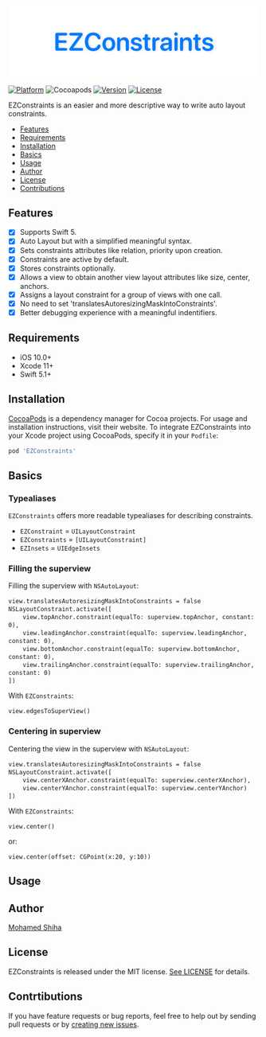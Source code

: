 <p align="center">
    <img src="Art/EZConstraints.png" width="890" alt="EZConstraintsConstraints"/>
</p>

[![Platform](https://img.shields.io/cocoapods/p/EZConstraints.svg?style=flat)](https://cocoapods.org/pods/EZConstraints)
![Cocoapods](https://img.shields.io/badge/Cocoapods-compatible-green)
[![Version](https://img.shields.io/cocoapods/v/EZConstraints.svg?style=flat)](https://cocoapods.org/pods/EZConstraints)
[![License](https://img.shields.io/cocoapods/l/EZConstraints.svg?style=flat)](https://cocoapods.org/pods/EZConstraints)

EZConstraints is an easier and more descriptive way to write auto layout constraints.

- [Features](#features)
- [Requirements](#requirements)
- [Installation](#installation)
- [Basics](#basics)
- [Usage](#usage)
- [Author](#author)
- [License](#license)
- [Contributions](#contributions)

## Features

- [X] Supports Swift 5.
- [X] Auto Layout but with a simplified meaningful syntax.
- [X] Sets constraints attributes like relation, priority upon creation.
- [X] Constraints are active by default.
- [X] Stores constraints optionally.
- [X] Allows a view to obtain another view layout attributes like size, center, anchors.
- [X] Assigns a layout constraint for a group of views with one call.
- [X] No need to set 'translatesAutoresizingMaskIntoConstraints'.
- [X] Better debugging experience with a meaningful indentifiers.

## Requirements
- iOS 10.0+
- Xcode 11+
- Swift 5.1+

## Installation

[CocoaPods](https://cocoapods.org) is a dependency manager for Cocoa projects. For usage and installation instructions, visit their website. To integrate EZConstraints into your Xcode project using CocoaPods, specify it in your `Podfile`:

```ruby
pod 'EZConstraints'
```

## Basics
### Typealiases
`EZConstraints` offers more readable typealiases for describing constraints.
- `EZConstraint` = `UILayoutConstraint`
- `EZConstraints` = `[UILayoutConstraint]`
- `EZInsets` = `UIEdgeInsets`

### Filling the superview
Filling the superview with `NSAutoLayout`:
```
view.translatesAutoresizingMaskIntoConstraints = false
NSLayoutConstraint.activate([
    view.topAnchor.constraint(equalTo: superview.topAnchor, constant: 0),
    view.leadingAnchor.constraint(equalTo: superview.leadingAnchor, constant: 0),
    view.bottomAnchor.constraint(equalTo: superview.bottomAnchor, constant: 0),
    view.trailingAnchor.constraint(equalTo: superview.trailingAnchor, constant: 0)
])
```
With `EZConstraints`:
```
view.edgesToSuperView()
```

### Centering in superview
Centering the view in the superview with `NSAutoLayout`:
```
view.translatesAutoresizingMaskIntoConstraints = false
NSLayoutConstraint.activate([
    view.centerXAnchor.constraint(equalTo: superview.centerXAnchor),
    view.centerYAnchor.constraint(equalTo: superview.centerYAnchor)
])
```
With `EZConstraints`:
```
view.center()
```
or:
```
view.center(offset: CGPoint(x:20, y:10))
```

## Usage


## Author
[Mohamed Shiha](https://github.com/MohamedShiha)

## License
EZConstraints is released under the MIT license. [See LICENSE](https://github.com/MohamedShiha/EZConstraints/blob/master/LICENSE) for details.

## Contrtibutions
If you have feature requests or bug reports, feel free to help out by sending pull requests or by [creating new issues](https://github.com/MohamedShiha/EZConstraints/issues/new).
